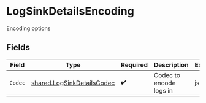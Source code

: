 # LogSinkDetailsEncoding

Encoding options


## Fields

| Field                                                                    | Type                                                                     | Required                                                                 | Description                                                              | Example                                                                  |
| ------------------------------------------------------------------------ | ------------------------------------------------------------------------ | ------------------------------------------------------------------------ | ------------------------------------------------------------------------ | ------------------------------------------------------------------------ |
| `Codec`                                                                  | [shared.LogSinkDetailsCodec](../../models/shared/logsinkdetailscodec.md) | :heavy_check_mark:                                                       | Codec to encode logs in                                                  | json                                                                     |